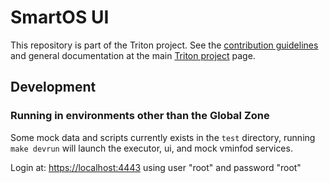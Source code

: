 <!--
    This Source Code Form is subject to the terms of the Mozilla Public
    License, v. 2.0. If a copy of the MPL was not distributed with this
    file, You can obtain one at http://mozilla.org/MPL/2.0/.
-->

<!--
    Copyright 2024 MNX Cloud, Inc.
-->

# SmartOS UI

This repository is part of the Triton project. See the [contribution
guidelines](https://github.com/TritonDataCenter/triton/blob/master/CONTRIBUTING.md)
and general documentation at the main
[Triton project](https://github.com/TritonDataCenter/triton) page.

## Development

### Running in environments other than the Global Zone

Some mock data and scripts currently exists in the `test` directory, running
`make devrun` will launch the executor, ui, and mock vminfod services.

Login at: [https://localhost:4443](http://localhost:4443) using user "root" and
password "root"

